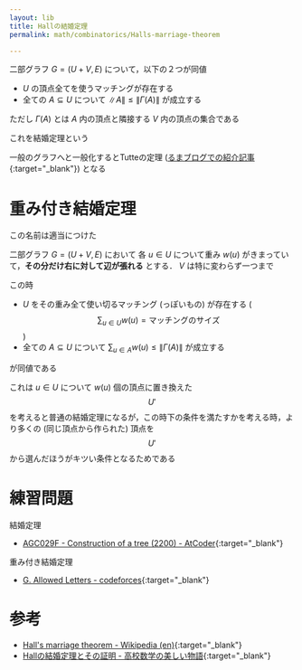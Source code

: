 ```yaml
---
layout: lib
title: Hallの結婚定理
permalink: math/combinatorics/Halls-marriage-theorem

---
```



二部グラフ $G = (U + V, E)$ について，以下の２つが同値

* $U$ の頂点全てを使うマッチングが存在する
* 全ての $A \subseteq U$ について $\|A\| \leq \|\Gamma(A)\|$ が成立する

ただし $\Gamma(A)$ とは $A$ 内の頂点と隣接する $V$ 内の頂点の集合である

これを結婚定理という

一般のグラフへと一般化するとTutteの定理 ([るまブログでの紹介記事](https://tomorinao.blogspot.com/2018/07/tutte.html){:target="_blank"}<!--_-->) となる

# 重み付き結婚定理

この名前は適当につけた

二部グラフ $G = (U + V, E)$ において 各 $u \in U$ について重み $w(u)$ がきまっていて，**その分だけ右に対して辺が張れる** とする． $V$ は特に変わらず一つまで

この時

* $U$ をその重み全て使い切るマッチング (っぽいもの) が存在する ($$\sum_{u \in U} w(u) = \text{マッチングのサイズ}$$)
* 全ての $A \subseteq U$ について $\sum_{u \in A} w(u) \leq \|\Gamma(A)\|$ が成立する

が同値である

これは $u \in U$ について $w(u)$ 個の頂点に置き換えた $$U'$$ を考えると普通の結婚定理になるが，この時下の条件を満たすかを考える時，より多くの (同じ頂点から作られた) 頂点を $$U'$$ から選んだほうがキツい条件となるためである

# 練習問題

結婚定理

* [AGC029F - Construction of a tree (2200) - AtCoder](https://atcoder.jp/contests/agc029/tasks/agc029_f){:target="_blank"}<!--_-->

重み付き結婚定理

* [G. Allowed Letters - codeforces](https://codeforces.com/contest/1009/problem/G){:target="_blank"}<!--_-->

# 参考

* [Hall's marriage theorem - Wikipedia (en)](https://en.wikipedia.org/wiki/Hall%27s_marriage_theorem){:target="_blank"}<!--_-->
* [Hallの結婚定理とその証明 - 高校数学の美しい物語](https://mathtrain.jp/hall){:target="_blank"}<!--_-->

